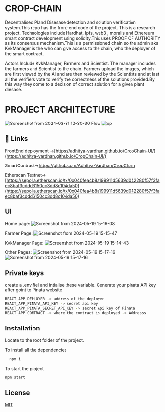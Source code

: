 
# CROP-CHAIN

Decentralised Pland Disesase detection and solution verification system.This repo has the front-end code of the project. This is a research project. Technologies include Hardhat, Ipfs, web3 , moralis and Ethereum smart contract development using solidity.This uses PROOF OF AUTHORITY as its consensus mechanism.This is a permissioned chain so the admin aka KvkManager is the who can give access to the chain, who the deployer of the smart contract.

Actors Include KvkManager, Farmers and Scientist. The manager includes the farmers and Scientist to the chain. Farmers upload the images, which are first viewed by the Ai and are then reviewed by the Scientists and at last all the verifiers vote to verify the correctness of the solutions provided.By this way they come to a decision of correct solution for a given plant diesase.

# PROJECT ARCHITECTURE
![Screenshot from 2024-03-31 12-30-30](https://github.com/Adhitya-Vardhan/CropChain-UI/assets/116478666/3aa45eef-2468-437c-9a37-dd9f2b3e061c)
Flow
![op](https://github.com/Adhitya-Vardhan/CropChain-UI/assets/116478666/6af22342-42a9-40ee-b766-1f4e4974353e)


## 🔗 Links

FrontEnd deployment ->[https://adhitya-vardhan.github.io/CropChain-UI/](https://adhitya-vardhan.github.io/CropChain-UI/)


SmartContract->[https://github.com/Adhitya-Vardhan/CropChain ](https://github.com/Adhitya-Vardhan/CropChain)

Etherscan Testnet->[https://sepolia.etherscan.io/tx/0x040fea4b8a199911d5639d042280f57f3faec8baf3cddd6150cc3dd8c104da50](https://sepolia.etherscan.io/tx/0x040fea4b8a199911d5639d042280f57f3faec8baf3cddd6150cc3dd8c104da50)




## UI

Home page: 
![Screenshot from 2024-05-19 15-16-08](https://github.com/Adhitya-Vardhan/CropChain-UI/assets/116478666/345bf3eb-1fe1-4921-8b52-c8f329aa1f6c)

Farmer Page:
![Screenshot from 2024-05-19 15-15-47](https://github.com/Adhitya-Vardhan/CropChain-UI/assets/116478666/7dd8d594-b949-40c5-a379-167235eb5b24)

KvkManager Page:
![Screenshot from 2024-05-19 15-14-43](https://github.com/Adhitya-Vardhan/CropChain-UI/assets/116478666/a9b6f42e-39ab-47ec-bab8-60d77b714037)

Other Pages:
![Screenshot from 2024-05-19 15-17-16](https://github.com/Adhitya-Vardhan/CropChain-UI/assets/116478666/73c2d314-f08d-4533-b92e-6100dd727d20)
![Screenshot from 2024-05-19 15-17-16](https://github.com/Adhitya-Vardhan/CropChain-UI/assets/116478666/3a395bf6-a770-45d2-9585-0307b87b0b32)

## Private keys

create a .env fiel and intialise these variable. Generate your pinata API key after goint to Pinata website

```bash
REACT_APP_DEPLOYER -> address of the deployer
REACT_APP_PINATA_API_KEY -> secret api key
REACT_APP_PINATA_SECRET_API_KEY -> secret Api key of Pinata
REACT_APP_CONTRACT -> where the contract is deployed -> Addresss
```

## Installation

Locate to the root folder of the project.

To install all the dependencies

```bash
  npm i
```
To start the project

   ```bash 
  npm start
``` 
## License

[MIT](https://choosealicense.com/licenses/mit/)

